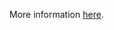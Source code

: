 More information [here](https://docs.bridgecrew.io/docs/ensure-that-the-admission-control-plugin-eventratelimit-is-set).
